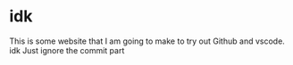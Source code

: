 # idk
This is some website that I am going to make to try out Github and vscode. idk
Just ignore the commit part
